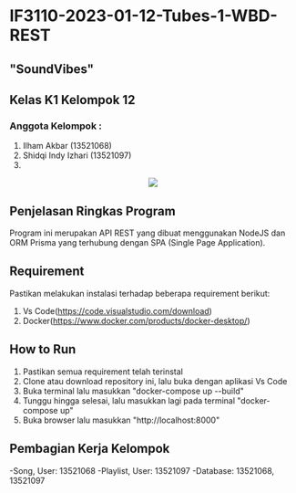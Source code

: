 # IF3110-2023-01-12-Tubes-1-WBD-REST
## "SoundVibes"
## Kelas K1 Kelompok 12
### Anggota Kelompok :
1. Ilham Akbar			          (13521068)
2. Shidqi Indy Izhari			  (13521097)
3. 


<p align="center">
    <img src="https://i.pinimg.com/originals/1a/f6/89/1af689d42bdb7686df444f22925f9e89.gif">
</p>

## Penjelasan Ringkas Program
Program ini merupakan API REST yang dibuat menggunakan NodeJS dan ORM Prisma yang terhubung dengan SPA (Single Page Application).


## Requirement
Pastikan melakukan instalasi terhadap beberapa requirement berikut:
1. Vs Code(https://code.visualstudio.com/download)
2. Docker(https://www.docker.com/products/docker-desktop/)

## How to Run 
1. Pastikan semua requirement telah terinstal
2. Clone atau download repository ini, lalu buka dengan aplikasi Vs Code
3. Buka terminal lalu masukkan "docker-compose up --build"
4. Tunggu hingga selesai, lalu masukkan lagi pada terminal "docker-compose up"
5. Buka browser lalu masukkan "http://localhost:8000"

## Pembagian Kerja Kelompok
-Song, User: 13521068
-Playlist, User: 13521097 
-Database: 13521068, 13521097
